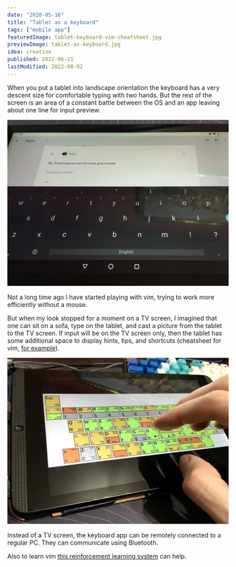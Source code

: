 ```yaml
---
date: "2020-05-16"
title: "Tablet as a keyboard"
tags: ["mobile app"]
featuredImage: tablet-keyboard-vim-cheatsheet.jpg
previewImage: tablet-as-keyboard.jpg
idea: creative
published: 2022-06-21
lastModified: 2022-08-02
---
```


When you put a tablet into landscape orientation the keyboard has a very descent size for comfortable typing with two hands. But the rest of the screen is an area of a constant battle between the OS and an app leaving about one line for input preview.

![Default keyboard](./tablet-keyboard.jpg)

Not a long time ago I have started playing with vim, trying to work more efficiently without a mouse.

But when my look stopped for a moment on a TV screen, I imagined that one can sit on a sofa, type on the tablet, and cast a picture from the tablet to the TV screen. If input will be on the TV screen only, then the tablet has some additional space to display hints, tips, and shortcuts (cheatsheet for vim, [for example](https://hamwaves.com/vim.tutorial/en/index.html)).

![Vim cheat sheet](./tablet-keyboard-vim-cheatsheet.jpg)

Instead of a TV screen, the keyboard app can be remotely connected to a regular PC. They can communicate using Bluetooth.

Also to learn vim [this reinforcement learning system](agent-learns-vim-with-reinforcement-learning.md) can help.
